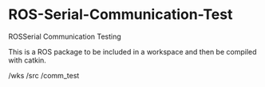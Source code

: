 # ROS-Serial-Communication-Test
ROSSerial Communication Testing

This is a ROS package to be included in a workspace and then be compiled with catkin.

/wks
  /src
    /comm_test
